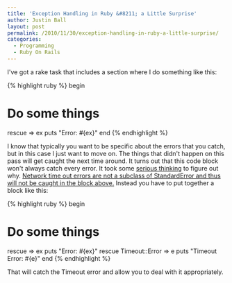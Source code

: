 ```yaml
---
title: 'Exception Handling in Ruby &#8211; a Little Surprise'
author: Justin Ball
layout: post
permalink: /2010/11/30/exception-handling-in-ruby-a-little-surprise/
categories:
  - Programming
  - Ruby On Rails
---
```


I've got a rake task that includes a section where I do something like this:

{% highlight ruby %}
begin
  # Do some things
rescue => ex
   puts "Error: #{ex}"
end
{% endhighlight %}

I know that typically you want to be specific about the errors that you catch, but in this case I just want to move on. The things that didn't happen on this pass will get caught the next time around. It turns out that this code block won't always catch every error. It took some <a href="http://www.justinball.com/2006/07/29/pph-profanity-per-hour/">serious thinking</a> to figure out why.  <a href="http://lindsaar.net/2007/12/9/rbuf_filltimeout-error">Network time out errors are not a subclass of StandardError and thus will not be caught in the block above.</a> Instead you have to put together a block like this:

{% highlight ruby %}
begin
  # Do some things
rescue => ex
   puts "Error: #{ex}"
rescue Timeout::Error => e
  puts "Timeout Error: #{e}"
end
{% endhighlight %}

That will catch the Timeout error and allow you to deal with it appropriately.